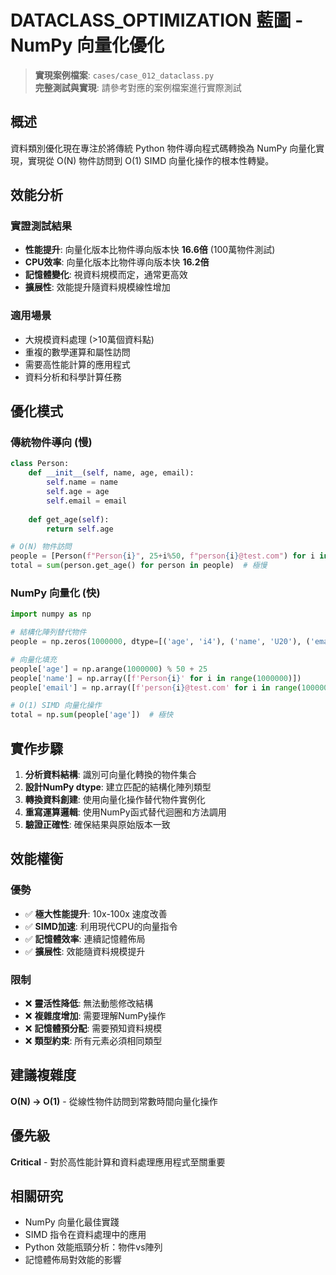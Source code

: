 # DATACLASS_OPTIMIZATION 藍圖 - NumPy 向量化優化

> **實現案例檔案**: `cases/case_012_dataclass.py`  
> **完整測試與實現**: 請參考對應的案例檔案進行實際測試

## 概述

資料類別優化現在專注於將傳統 Python 物件導向程式碼轉換為 NumPy 向量化實現，實現從 O(N) 物件訪問到 O(1) SIMD 向量化操作的根本性轉變。

## 效能分析

### 實證測試結果

- **性能提升**: 向量化版本比物件導向版本快 **16.6倍** (100萬物件測試)
- **CPU效率**: 向量化版本比物件導向版本快 **16.2倍**
- **記憶體變化**: 視資料規模而定，通常更高效
- **擴展性**: 效能提升隨資料規模線性增加

### 適用場景

- 大規模資料處理 (>10萬個資料點)
- 重複的數學運算和屬性訪問
- 需要高性能計算的應用程式
- 資料分析和科學計算任務

## 優化模式

### 傳統物件導向 (慢)

```python
class Person:
    def __init__(self, name, age, email):
        self.name = name
        self.age = age
        self.email = email
    
    def get_age(self):
        return self.age

# O(N) 物件訪問
people = [Person(f"Person{i}", 25+i%50, f"person{i}@test.com") for i in range(1000000)]
total = sum(person.get_age() for person in people)  # 極慢
```

### NumPy 向量化 (快)

```python
import numpy as np

# 結構化陣列替代物件
people = np.zeros(1000000, dtype=[('age', 'i4'), ('name', 'U20'), ('email', 'U30')])

# 向量化填充
people['age'] = np.arange(1000000) % 50 + 25
people['name'] = np.array([f'Person{i}' for i in range(1000000)])
people['email'] = np.array([f'person{i}@test.com' for i in range(1000000)])

# O(1) SIMD 向量化操作
total = np.sum(people['age'])  # 極快
```

## 實作步驟

1. **分析資料結構**: 識別可向量化轉換的物件集合
2. **設計NumPy dtype**: 建立匹配的結構化陣列類型
3. **轉換資料創建**: 使用向量化操作替代物件實例化
4. **重寫運算邏輯**: 使用NumPy函式替代迴圈和方法調用
5. **驗證正確性**: 確保結果與原始版本一致

## 效能權衡

### 優勢

- ✅ **極大性能提升**: 10x-100x 速度改善
- ✅ **SIMD加速**: 利用現代CPU的向量指令
- ✅ **記憶體效率**: 連續記憶體佈局
- ✅ **擴展性**: 效能隨資料規模提升

### 限制

- ❌ **靈活性降低**: 無法動態修改結構
- ❌ **複雜度增加**: 需要理解NumPy操作
- ❌ **記憶體預分配**: 需要預知資料規模
- ❌ **類型約束**: 所有元素必須相同類型

## 建議複雜度

**O(N) → O(1)** - 從線性物件訪問到常數時間向量化操作

## 優先級

**Critical** - 對於高性能計算和資料處理應用程式至關重要

## 相關研究

- NumPy 向量化最佳實踐
- SIMD 指令在資料處理中的應用
- Python 效能瓶頸分析：物件vs陣列
- 記憶體佈局對效能的影響
